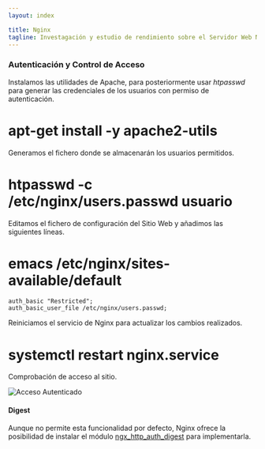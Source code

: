 ```yaml
---
layout: index

title: Nginx
tagline: Investagación y estudio de rendimiento sobre el Servidor Web Nginx
---
```


### Autenticación y Control de Acceso

Instalamos las utilidades de Apache, para posteriormente usar *htpasswd* para generar las credenciales de los usuarios con permiso de autenticación.

# apt-get install -y apache2-utils

Generamos el fichero donde se almacenarán los usuarios permitidos.

# htpasswd -c /etc/nginx/users.passwd usuario

Editamos el fichero de configuración del Sitio Web y añadimos las siguientes líneas.

# emacs /etc/nginx/sites-available/default
    auth_basic "Restricted";
    auth_basic_user_file /etc/nginx/users.passwd;

Reiniciamos el servicio de Nginx para actualizar los cambios realizados.

# systemctl restart nginx.service

Comprobación de acceso al sitio.

![Acceso Autenticado](/nginx/images/n02.png)

#### Digest

Aunque no permite esta funcionalidad por defecto, Nginx ofrece la posibilidad de instalar el módulo [ngx_http_auth_digest](https://www.nginx.com/resources/wiki/modules/auth_digest/) para implementarla.
